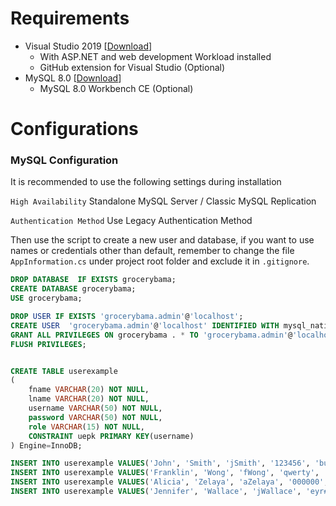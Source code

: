 # Requirements
- Visual Studio 2019 [[Download](https://visualstudio.microsoft.com/vs/ "Download")]
	- With ASP.NET and web development Workload installed
	- GitHub extension for Visual Studio (Optional)
- MySQL 8.0 [[Download](https://dev.mysql.com/downloads/mysql/ "Download")]
	- MySQL 8.0 Workbench CE (Optional)

# Configurations
### MySQL Configuration
It is recommended to use the following settings during installation

`High Availability` Standalone MySQL Server / Classic MySQL Replication

`Authentication Method`  Use Legacy Authentication Method

Then use the script to create a new user and database, if you want to use names or credentials other than default, remember to change the file `AppInformation.cs` under project root folder and exclude it in `.gitignore`.
```sql
DROP DATABASE  IF EXISTS grocerybama;
CREATE DATABASE grocerybama;
USE grocerybama;

DROP USER IF EXISTS 'grocerybama.admin'@'localhost';
CREATE USER  'grocerybama.admin'@'localhost' IDENTIFIED WITH mysql_native_password BY 'password';
GRANT ALL PRIVILEGES ON grocerybama . * TO 'grocerybama.admin'@'localhost';
FLUSH PRIVILEGES;


CREATE TABLE userexample
(
    fname VARCHAR(20) NOT NULL,
    lname VARCHAR(20) NOT NULL,
    username VARCHAR(50) NOT NULL,
    password VARCHAR(50) NOT NULL,
    role VARCHAR(15) NOT NULL,
    CONSTRAINT uepk PRIMARY KEY(username)
) Engine=InnoDB;

INSERT INTO userexample VALUES('John', 'Smith', 'jSmith', '123456', 'buyer');
INSERT INTO userexample VALUES('Franklin', 'Wong', 'fWong', 'qwerty', 'deliverer');
INSERT INTO userexample VALUES('Alicia', 'Zelaya', 'aZelaya', '000000', 'manager');
INSERT INTO userexample VALUES('Jennifer', 'Wallace', 'jWallace', 'eyr#{2 %DDk--=?=23fere', 'admin');
```
